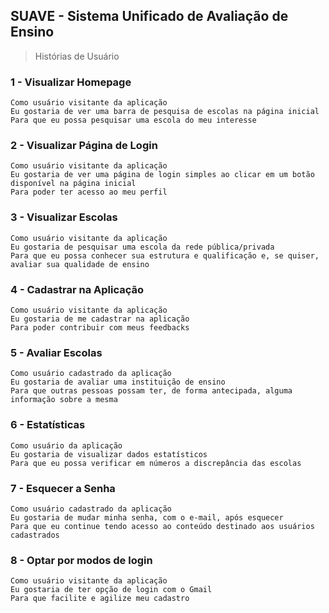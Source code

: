 ﻿## SUAVE - Sistema Unificado de Avaliação de Ensino
> Histórias de Usuário

### 1 - Visualizar Homepage
```
Como usuário visitante da aplicação
Eu gostaria de ver uma barra de pesquisa de escolas na página inicial
Para que eu possa pesquisar uma escola do meu interesse
```

### 2 - Visualizar Página de Login
```
Como usuário visitante da aplicação
Eu gostaria de ver uma página de login simples ao clicar em um botão disponível na página inicial
Para poder ter acesso ao meu perfil
```

### 3 - Visualizar Escolas
```
Como usuário visitante da aplicação
Eu gostaria de pesquisar uma escola da rede pública/privada
Para que eu possa conhecer sua estrutura e qualificação e, se quiser, avaliar sua qualidade de ensino
```

### 4 - Cadastrar na Aplicação
```
Como usuário visitante da aplicação
Eu gostaria de me cadastrar na aplicação
Para poder contribuir com meus feedbacks
```

### 5 - Avaliar Escolas
```
Como usuário cadastrado da aplicação
Eu gostaria de avaliar uma instituição de ensino
Para que outras pessoas possam ter, de forma antecipada, alguma informação sobre a mesma
```

### 6 - Estatísticas
```
Como usuário da aplicação
Eu gostaria de visualizar dados estatísticos
Para que eu possa verificar em números a discrepância das escolas
```

### 7 - Esquecer a Senha
```
Como usuário cadastrado da aplicação
Eu gostaria de mudar minha senha, com o e-mail, após esquecer
Para que eu continue tendo acesso ao conteúdo destinado aos usuários cadastrados
```

### 8 - Optar por modos de login
```
Como usuário visitante da aplicação
Eu gostaria de ter opção de login com o Gmail
Para que facilite e agilize meu cadastro
```
